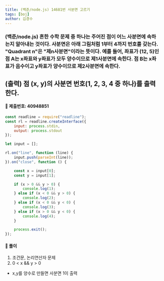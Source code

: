 ```yaml
---
title: (백준/node.js) 14681번 사분면 고르기
tags: [boj]
author: 김경수
---
```


### (백준/node.js) 흔한 수학 문제 중 하나는 주어진 점이 어느 사분면에 속하는지 알아내는 것이다. 사분면은 아래 그림처럼 1부터 4까지 번호를 갖는다. "Quadrant n"은 "제n사분면"이라는 뜻이다. 예를 들어, 좌표가 (12, 5)인 점 A는 x좌표와 y좌표가 모두 양수이므로 제1사분면에 속한다. 점 B는 x좌표가 음수이고 y좌표가 양수이므로 제2사분면에 속한다.
## (출력) 점 (x, y)의 사분면 번호(1, 2, 3, 4 중 하나)를 출력한다.
#### 📌 제출번호: 40948851
``` js
const readline = require("readline");
const rl = readline.createInterface({
    input: process.stdin,
    output: process.stdout
});

let input = [];

rl.on("line", function (line) {
    input.push(parseInt(line));
}).on("close", function () {

    const x = input[0];
    const y = input[1];

    if (x > 0 && y > 0) {
        console.log(1);
    } else if (x < 0 && y > 0) {
        console.log(2);
    } else if (x < 0 && y < 0) {
        console.log(3);
    } else if (x > 0 && y < 0) {
        console.log(4);
    }

    process.exit();
});
```
#### 📌 풀이
1. 조건문, 논리연산자 문제
2. 0 < x && y > 0
- x,y를 양수로 만들면 사분면 1이 출력